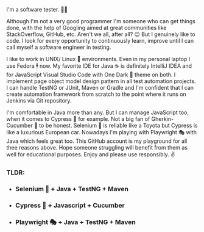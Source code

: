 I'm a software tester. 👨‍💻

Although I'm not a very good programmer I'm someone who can get things done, with the help of Googling aimed at great communities like StackOverflow, GitHub, etc. Aren't we all, after all? 😉 But I genuinely like to code. I look for every opportunity to continuously  learn, improve until I can call myself a software engineer in testing. 

I like to work in UNIX/ Linux 🐧 environments. Even in my personal laptop I use Fedora 🕴️ now. My favorite IDE for Java ☕ is definitely IntelliJ IDEA and for JavaScript Visual Studio Code with One Dark 🌆 theme on both. I implement page object model design pattern in all test automation projects. I can handle TestNG or JUnit, Maven or Gradle and I'm confident that I can create automation framework from scratch to the point where it runs on Jenkins via Git repository.

I'm comfortable in Java more than any. But I can manage JavaScript too, when it comes to Cypress 🌲 for example. Not a big fan of Gherkin-Cucumber 🥒 to be honest. Selenium 🧪 is reliable like a Toyota but Cypress is like a luxurious European car. Nowadays I'm playing with Playwright 🎭 with Java which feels great too. This GitHub account is my playground for all thee reasons above. Hope someone struggling will benefit from them as well for educational purposes. Enjoy and please use responsibly. ✌️

### TLDR:
* ### Selenium 🧪 + Java + TestNG + Maven
* ### Cypress 🌲 + Javascript + Cucumber
* ### Playwright 🎭 + Java + TestNG + Maven

<!--
**madhawar/madhawar** is a ✨ _special_ ✨ repository because its `README.md` (this file) appears on your GitHub profile.

Here are some ideas to get you started:

- 🔭 I’m currently working on ...
- 🌱 I’m currently learning ...
- 👯 I’m looking to collaborate on ...
- 🤔 I’m looking for help with ...
- 💬 Ask me about ...
- 📫 How to reach me: ...
- 😄 Pronouns: ...
- ⚡ Fun fact: ...
-->
